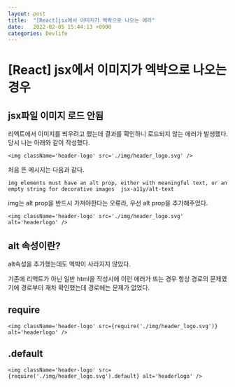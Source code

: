 ```yaml
---
layout: post
title:  "[React]jsx에서 이미지가 엑박으로 나오는 에러"
date:   2022-02-05 15:44:13 +0900
categories: Devlife
---
```

# [React] jsx에서 이미지가 엑박으로 나오는 경우
## jsx파일 이미지 로드 안됨

리엑트에서 이미지를 띄우려고 했는데 결과를 확인하니 로드되지 않는 에러가 발생했다.
당시 나는 아래와 같이 작성했다.
```
<img className='header-logo' src='./img/header_logo.svg' />
```
처음 뜬 메시지는 다음과 같다.
```
img elements must have an alt prop, either with meaningful text, or an empty string for decorative images  jsx-a11y/alt-text
```
img는 alt prop을 반드시 가져야한다는 오류라, 우선 alt prop을 추가해주었다.
```
<img className='header-logo' src='./img/header_logo.svg' alt='headerlogo' />
```

##  alt 속성이란?






alt속성을 추가했는데도 엑박이 사라지지 않았다.

기존에 리액트가 아닌 일반 html을 작성시에 이런 에러가 뜨는 경우 항상 경로의 문제였기에 경로부터 재차 확인했는데 경로에는 문제가 없었다.

## require
```
<img className='header-logo' src={require('./img/header_logo.svg')} alt='headerlogo' /> 
```

## .default
```
<img className='header-logo' src={require('./img/header_logo.svg').default} alt='headerlogo' /> 
```